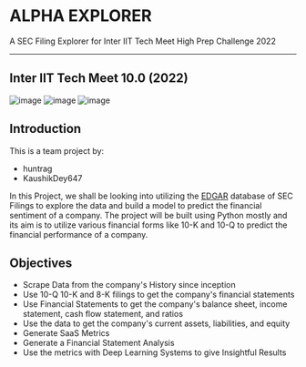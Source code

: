 # **ALPHA EXPLORER**

A SEC Filing Explorer for Inter IIT Tech Meet High Prep Challenge 2022

<hr>

## Inter IIT Tech Meet 10.0 (2022)

![image](https://www.sec.gov/edgar/search/images/edgar-logo-2x.png)
![image](https://interiit-tech.org/static/media/logo_1.f4d40e83.png)
![image](https://upload.wikimedia.org/wikipedia/en/thumb/8/82/Indian_Institute_of_Technology_Bhubaneswar_Logo.svg/240px-Indian_Institute_of_Technology_Bhubaneswar_Logo.svg.png)

## Introduction

This is a team project by:

- huntrag
- KaushikDey647

In this Project, we shall be looking into utilizing the [EDGAR](https://www.sec.gov/edgar/searchedgar/) database of SEC Filings to explore the data and build a model to predict the financial sentiment of a company. The project will be built using Python mostly and its aim is to utilize various financial forms like 10-K and 10-Q to predict the financial performance of a company.

## Objectives

- Scrape Data from the company's History since inception
- Use 10-Q 10-K and 8-K filings to get the company's financial statements
- Use Financial Statements to get the company's balance sheet, income statement, cash flow statement, and ratios
- Use the data to get the company's current assets, liabilities, and equity
- Generate SaaS Metrics
- Generate a Financial Statement Analysis
- Use the metrics with Deep Learning Systems to give Insightful Results
